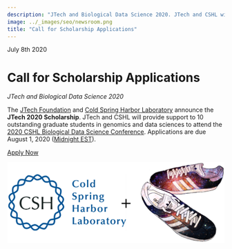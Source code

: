 ```yaml
---
description: "JTech and Biological Data Science 2020. JTech and CSHL will provide support to 10 outstanding graduate students in genomics and data sciences to attend the 2020 CSHL Biological Data Science Conference."
image: ../_images/seo/newsroom.png
title: "Call for Scholarship Applications"
---
```


<Date>July 8th 2020</Date>

# Call for Scholarship Applications

*JTech and Biological Data Science 2020*

The [JTech Foundation][1] and [Cold Spring Harbor Laboratory][2] announce the **JTech 2020 Scholarship**. JTech and CSHL will provide support to 10 outstanding graduate students in genomics and data sciences to attend the [2020 CSHL Biological Data Science Conference][3]. Applications are due August 1, 2020 ([Midnight EST][4]).

[Apply Now][5]

![CSHL JTech][6]

[1]: https://give.communityfunded.com/o/eberly/i/eberly-college-of-science/s/jtech#CommunityI39hubL9
[2]: https://www.cshl.edu/
[3]: https://meetings.cshl.edu/meetings.aspx?meet=DATA&year=20
[4]: https://www.timeanddate.com/worldclock/fixedtime.html?msg=CSHL+JTech+Deadline&iso=20200801T00&p1=3705
[5]: https://forms.gle/RzNx1rUc6rqh2fYr8
[6]: ./_images/cshl_jtech.png
